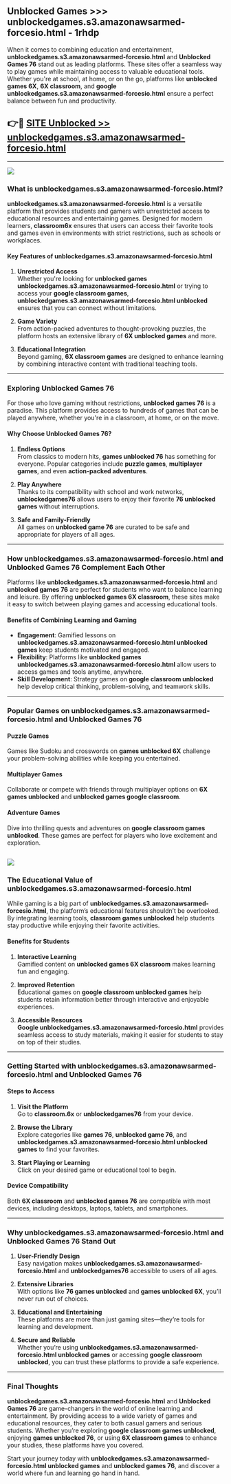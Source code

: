 ## Unblocked Games >>> unblockedgames.s3.amazonawsarmed-forcesio.html - 1rhdp 

When it comes to combining education and entertainment, **unblockedgames.s3.amazonawsarmed-forcesio.html** and **Unblocked Games 76** stand out as leading platforms. These sites offer a seamless way to play games while maintaining access to valuable educational tools. Whether you're at school, at home, or on the go, platforms like **unblocked games 6X**, **6X classroom**, and **google unblockedgames.s3.amazonawsarmed-forcesio.html** ensure a perfect balance between fun and productivity.
## 👉🔴 [SITE Unblocked >> unblockedgames.s3.amazonawsarmed-forcesio.html](http://unblockedgames.edu.pl?title=unblockedgames.s3.amazonawsarmed-forcesio.html&ref=24J)
---
<a href="http://unblockedgames.edu.pl?title=unblockedgames.s3.amazonawsarmed-forcesio.html&ref=24J/"><img src="https://github.com/user-attachments/assets/438f12ca-57a4-47a3-8ead-c64da593a1e5"/></a>
### What is unblockedgames.s3.amazonawsarmed-forcesio.html?  

**unblockedgames.s3.amazonawsarmed-forcesio.html** is a versatile platform that provides students and gamers with unrestricted access to educational resources and entertaining games. Designed for modern learners, **classroom6x** ensures that users can access their favorite tools and games even in environments with strict restrictions, such as schools or workplaces.  

#### Key Features of unblockedgames.s3.amazonawsarmed-forcesio.html  

1. **Unrestricted Access**  
   Whether you're looking for **unblocked games unblockedgames.s3.amazonawsarmed-forcesio.html** or trying to access your **google classroom games**, **unblockedgames.s3.amazonawsarmed-forcesio.html unblocked** ensures that you can connect without limitations.  

2. **Game Variety**  
   From action-packed adventures to thought-provoking puzzles, the platform hosts an extensive library of **6X unblocked games** and more.  

3. **Educational Integration**  
   Beyond gaming, **6X classroom games** are designed to enhance learning by combining interactive content with traditional teaching tools.  



---

### Exploring Unblocked Games 76  

For those who love gaming without restrictions, **unblocked games 76** is a paradise. This platform provides access to hundreds of games that can be played anywhere, whether you're in a classroom, at home, or on the move.  

#### Why Choose Unblocked Games 76?  

1. **Endless Options**  
   From classics to modern hits, **games unblocked 76** has something for everyone. Popular categories include **puzzle games**, **multiplayer games**, and even **action-packed adventures**.  

2. **Play Anywhere**  
   Thanks to its compatibility with school and work networks, **unblockedgames76** allows users to enjoy their favorite **76 unblocked games** without interruptions.  

3. **Safe and Family-Friendly**  
   All games on **unblocked game 76** are curated to be safe and appropriate for players of all ages.  

---

### How unblockedgames.s3.amazonawsarmed-forcesio.html and Unblocked Games 76 Complement Each Other  

Platforms like **unblockedgames.s3.amazonawsarmed-forcesio.html** and **unblocked games 76** are perfect for students who want to balance learning and leisure. By offering **unblocked games 6X classroom**, these sites make it easy to switch between playing games and accessing educational tools.  

#### Benefits of Combining Learning and Gaming  

- **Engagement**: Gamified lessons on **unblockedgames.s3.amazonawsarmed-forcesio.html unblocked games** keep students motivated and engaged.  
- **Flexibility**: Platforms like **unblocked games unblockedgames.s3.amazonawsarmed-forcesio.html** allow users to access games and tools anytime, anywhere.  
- **Skill Development**: Strategy games on **google classroom unblocked** help develop critical thinking, problem-solving, and teamwork skills.  

---

### Popular Games on unblockedgames.s3.amazonawsarmed-forcesio.html and Unblocked Games 76  

#### Puzzle Games  

Games like Sudoku and crosswords on **games unblocked 6X** challenge your problem-solving abilities while keeping you entertained.  

#### Multiplayer Games  

Collaborate or compete with friends through multiplayer options on **6X games unblocked** and **unblocked games google classroom**.  

#### Adventure Games  

Dive into thrilling quests and adventures on **google classroom games unblocked**. These games are perfect for players who love excitement and exploration.  

<a href="http://download.freeplayer.one?title=unblockedgames.s3.amazonawsarmed-forcesio.html&ref=23D/"><img src="https://github.com/user-attachments/assets/fe0c3e91-c8e1-489c-acf0-e2f614c12fb8"/></a>
---

### The Educational Value of unblockedgames.s3.amazonawsarmed-forcesio.html  

While gaming is a big part of **unblockedgames.s3.amazonawsarmed-forcesio.html**, the platform’s educational features shouldn’t be overlooked. By integrating learning tools, **classroom games unblocked** help students stay productive while enjoying their favorite activities.  

#### Benefits for Students  

1. **Interactive Learning**  
   Gamified content on **unblocked games 6X classroom** makes learning fun and engaging.  

2. **Improved Retention**  
   Educational games on **google classroom unblocked games** help students retain information better through interactive and enjoyable experiences.  

3. **Accessible Resources**  
   **Google unblockedgames.s3.amazonawsarmed-forcesio.html** provides seamless access to study materials, making it easier for students to stay on top of their studies.  

---

### Getting Started with unblockedgames.s3.amazonawsarmed-forcesio.html and Unblocked Games 76  

#### Steps to Access  

1. **Visit the Platform**  
   Go to **classroom.6x** or **unblockedgames76** from your device.  

2. **Browse the Library**  
   Explore categories like **games 76**, **unblocked game 76**, and **unblockedgames.s3.amazonawsarmed-forcesio.html unblocked games** to find your favorites.  

3. **Start Playing or Learning**  
   Click on your desired game or educational tool to begin.  

#### Device Compatibility  

Both **6X classroom** and **unblocked games 76** are compatible with most devices, including desktops, laptops, tablets, and smartphones.  

---

### Why unblockedgames.s3.amazonawsarmed-forcesio.html and Unblocked Games 76 Stand Out  

1. **User-Friendly Design**  
   Easy navigation makes **unblockedgames.s3.amazonawsarmed-forcesio.html** and **unblockedgames76** accessible to users of all ages.  

2. **Extensive Libraries**  
   With options like **76 games unblocked** and **games unblocked 6X**, you’ll never run out of choices.  

3. **Educational and Entertaining**  
   These platforms are more than just gaming sites—they’re tools for learning and development.  

4. **Secure and Reliable**  
   Whether you’re using **unblockedgames.s3.amazonawsarmed-forcesio.html unblocked games** or accessing **google classroom unblocked**, you can trust these platforms to provide a safe experience.  

---

### Final Thoughts  

**unblockedgames.s3.amazonawsarmed-forcesio.html** and **Unblocked Games 76** are game-changers in the world of online learning and entertainment. By providing access to a wide variety of games and educational resources, they cater to both casual gamers and serious students. Whether you’re exploring **google classroom games unblocked**, enjoying **games unblocked 76**, or using **6X classroom games** to enhance your studies, these platforms have you covered.  

Start your journey today with **unblockedgames.s3.amazonawsarmed-forcesio.html unblocked games** and **unblocked games 76**, and discover a world where fun and learning go hand in hand.  